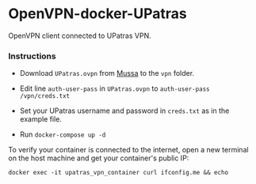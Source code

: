 # OpenVPN-docker-UPatras

OpenVPN client connected to UPatras VPN.

### Instructions

* Download ```UPatras.ovpn``` from [Mussa](https://mussa.upnet.gr/user/index.php?action=downloadVPN) to the ```vpn``` folder.

* Edit line ```auth-user-pass``` in ```UPatras.ovpn``` to ```auth-user-pass /vpn/creds.txt```

* Set your UPatras username and password in ```creds.txt``` as in the example file.

* Run ```docker-compose up -d```

To verify your container is connected to the internet, open a new terminal on the host machine and get your container's public IP:

```
docker exec -it upatras_vpn_container curl ifconfig.me && echo

```